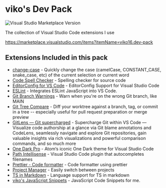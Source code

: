 # viko's Dev Pack

![Visual Studio Marketplace Version](https://img.shields.io/visual-studio-marketplace/v/viko16.dev-pack)

The collection of Visual Studio Code extensions I use

https://marketplace.visualstudio.com/items?itemName=viko16.dev-pack

## Extensions Included in this pack

- [change-case](https://marketplace.visualstudio.com/items?itemName=change-case) - Quickly change the case (camelCase, CONSTANT_CASE, snake_case, etc) of the current selection or current word
- [Code Spell Checker](https://marketplace.visualstudio.com/items?itemName=code-spell-checker) - Spelling checker for source code
- [EditorConfig for VS Code](https://marketplace.visualstudio.com/items?itemName=EditorConfig) - EditorConfig Support for Visual Studio Code
- [ESLint](https://marketplace.visualstudio.com/items?itemName=vscode-eslint) - Integrates ESLint JavaScript into VS Code.
- [Git Branch Warnings](https://marketplace.visualstudio.com/items?itemName=branch-warnings) - Warn when you're on the wrong Git branch, like MAIN
- [Git Tree Compare](https://marketplace.visualstudio.com/items?itemName=git-tree-compare) - Diff your worktree against a branch, tag, or commit in a tree -- especially useful for pull request preparation or merge preview
- [GitLens — Git supercharged](https://marketplace.visualstudio.com/items?itemName=gitlens) - Supercharge Git within VS Code — Visualize code authorship at a glance via Git blame annotations and CodeLens, seamlessly navigate and explore Git repositories, gain valuable insights via rich visualizations and powerful comparison commands, and so much more
- [One Dark Pro](https://marketplace.visualstudio.com/items?itemName=Material-theme) - Atom‘s iconic One Dark theme for Visual Studio Code
- [Path Intellisense](https://marketplace.visualstudio.com/items?itemName=path-intellisense) - Visual Studio Code plugin that autocompletes filenames
- [Prettier - Code formatter](https://marketplace.visualstudio.com/items?itemName=prettier-vscode) - Code formatter using prettier
- [Project Manager](https://marketplace.visualstudio.com/items?itemName=project-manager) - Easily switch between projects
- [TS in Markdown](https://marketplace.visualstudio.com/items?itemName=ts-in-markdown) - Language support for TS in markdown
- [viko's JavaScript Snippets](https://marketplace.visualstudio.com/items?itemName=viko-javascript-snippets) - JavaScript Code Snippets for me.
